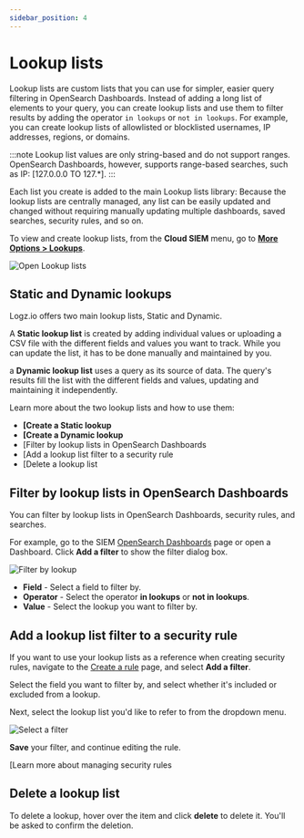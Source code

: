 ```yaml
---
sidebar_position: 4
---
```



# Lookup lists



Lookup lists are custom lists that you can use for simpler, easier query filtering in OpenSearch Dashboards. 
Instead of adding a long list of elements to your query, you can create lookup lists and use them to filter results by adding the operator `in lookups` or `not in lookups`. For example, you can create lookup lists of allowlisted or blocklisted usernames, IP addresses, regions, or domains. 

:::note
Lookup list values are only string-based and do not support ranges. OpenSearch Dashboards, however, supports range-based searches, such as IP: [127.0.0.0 TO 127.*].
:::

Each list you create is added to the main Lookup lists library: Because the lookup lists are centrally managed, any list can be easily updated and changed without requiring manually updating multiple dashboards, saved searches, security rules, and so on.

To view and create lookup lists, from the **Cloud SIEM** menu, go to [**More Options > Lookups**](https://app.logz.io/#/dashboard/security/rules/lookup).

![Open Lookup lists](https://dytvr9ot2sszz.cloudfront.net/logz-docs/siem-lookups/lookuplist-nav.gif)

## Static and Dynamic lookups

Logz.io offers two main lookup lists, Static and Dynamic. 

A **Static lookup list** is created by adding individual values or uploading a CSV file with the different fields and values you want to track. While you can update the list, it has to be done manually and maintained by you.

a **Dynamic lookup list** uses a query as its source of data. The query's results fill the list with the different fields and values, updating and maintaining it independently.

Learn more about the two lookup lists and how to use them:

* **[Create a Static lookup**
* **[Create a Dynamic lookup**
* [Filter by lookup lists in OpenSearch Dashboards
* [Add a lookup list filter to a security rule
* [Delete a lookup list

## Filter by lookup lists in OpenSearch Dashboards

You can filter by lookup lists in OpenSearch Dashboards, security rules, and searches.

For example, go to the SIEM [OpenSearch Dashboards](https://app.logz.io/#/dashboard/security/research) page or open a Dashboard. Click **Add a filter** to show the filter dialog box.

![Filter by lookup](https://dytvr9ot2sszz.cloudfront.net/logz-docs/siem-lookups/siem-osd-filter.png)

* **Field** - Select a field to filter by.
* **Operator** - Select the operator **in lookups** or **not in lookups**.
* **Value** - Select the lookup you want to filter by.

## Add a lookup list filter to a security rule

If you want to use your lookup lists as a reference when creating security rules, navigate to the [Create a rule](https://app.logz.io/#/dashboard/security/rules/v2019/new) page, and select **Add a filter**.

Select the field you want to filter by, and select whether it's included or excluded from a lookup.

Next, select the lookup list you'd like to refer to from the dropdown menu.

![Select a filter](https://dytvr9ot2sszz.cloudfront.net/logz-docs/siem-lookups/filter-in-lookup.png)

**Save** your filter, and continue editing the rule.

[Learn more about managing security rules

## Delete a lookup list

To delete a lookup, hover over the item and click **delete** <i class="li li-trash"></i> to delete it. You'll be asked to confirm the deletion.

